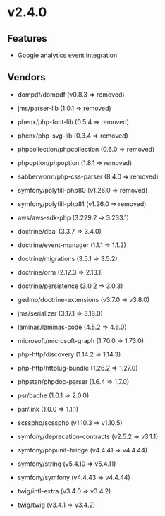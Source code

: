# v2.4.0

## Features

- Google analytics event integration

## Vendors

- dompdf/dompdf (v0.8.3 => removed)
- jms/parser-lib (1.0.1 => removed)
- phenx/php-font-lib (0.5.4 => removed)
- phenx/php-svg-lib (0.3.4 => removed)
- phpcollection/phpcollection (0.6.0 => removed)
- phpoption/phpoption (1.8.1 => removed)
- sabberworm/php-css-parser (8.4.0 => removed)
- symfony/polyfill-php80 (v1.26.0 => removed)
- symfony/polyfill-php81 (v1.26.0 => removed)

- aws/aws-sdk-php (3.229.2 => 3.233.1)
- doctrine/dbal (3.3.7 => 3.4.0)
- doctrine/event-manager (1.1.1 => 1.1.2)
- doctrine/migrations (3.5.1 => 3.5.2)
- doctrine/orm (2.12.3 => 2.13.1)
- doctrine/persistence (3.0.2 => 3.0.3)
- gedmo/doctrine-extensions (v3.7.0 => v3.8.0)
- jms/serializer (3.17.1 => 3.18.0)
- laminas/laminas-code (4.5.2 => 4.6.0)
- microsoft/microsoft-graph (1.70.0 => 1.73.0)
- php-http/discovery (1.14.2 => 1.14.3)
- php-http/httplug-bundle (1.26.2 => 1.27.0)
- phpstan/phpdoc-parser (1.6.4 => 1.7.0)
- psr/cache (1.0.1 => 2.0.0)
- psr/link (1.0.0 => 1.1.1)
- scssphp/scssphp (v1.10.3 => v1.10.5)
- symfony/deprecation-contracts (v2.5.2 => v3.1.1)
- symfony/phpunit-bridge (v4.4.41 => v4.4.44)
- symfony/string (v5.4.10 => v5.4.11)
- symfony/symfony (v4.4.43 => v4.4.44)
- twig/intl-extra (v3.4.0 => v3.4.2)
- twig/twig (v3.4.1 => v3.4.2)